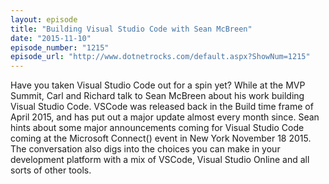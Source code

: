 ```yaml
---
layout: episode
title: "Building Visual Studio Code with Sean McBreen"
date: "2015-11-10"
episode_number: "1215"
episode_url: "http://www.dotnetrocks.com/default.aspx?ShowNum=1215"
---
```


Have you taken Visual Studio Code out for a spin yet? While at the MVP Summit, Carl and Richard talk to Sean McBreen about his work building Visual Studio Code. VSCode was released back in the Build time frame of April 2015, and has put out a major update almost every month since. Sean hints about some major announcements coming for Visual Studio Code coming at the Microsoft Connect() event in New York November 18 2015. The conversation also digs into the choices you can make in your development platform with a mix of VSCode, Visual Studio Online and all sorts of other tools.
